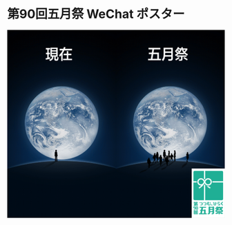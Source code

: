 # 第90回五月祭 WeChat ポスター


![90G poster][90G]

[90G]:https://github.com/hanzg2014/PhotoShop/blob/master/520jk/520-2jk.png
